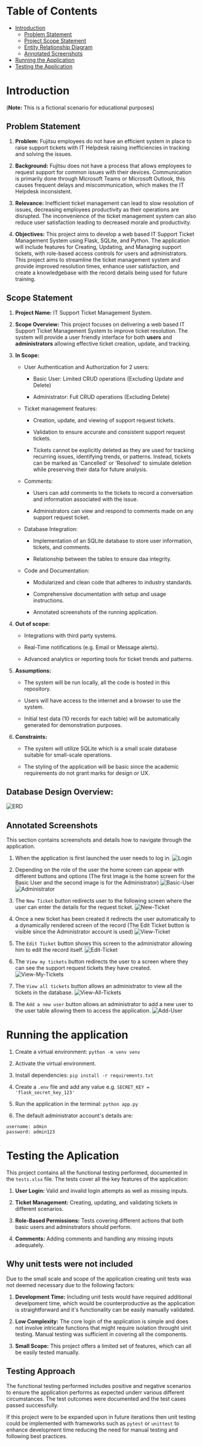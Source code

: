 # Table of Contents

- [Introduction](#introduction)
  - [Problem Statement](#problem-statement)
  - [Project Scope Statement](#scope-statement)
  - [Entity Relationship Diagram](#database-design-overview)
  - [Annotated Screenshots](#annotated-screenshots)
- [Running the Application](#running-the-application)
- [Testing the Application](#testing-the-application)

# Introduction

(**Note:** This is a fictional scenario for educational purposes)

## Problem Statement

1. **Problem:** Fujitsu employees do not have an efficient system in place to raise support tickets with IT Helpdesk raising inefficiencies in tracking and solving the issues.

2. **Background:** Fujitsu does not have a process that allows employees to request support for common issues with their devices. Communication is primarily done through Microsoft Teams or Microsoft Outlook, this causes frequent delays and miscommunication, which makes the IT Helpdesk inconsistent.

3. **Relevance:** Inefficient ticket management can lead to slow resolution of issues, decreasing employees productivity as their operations are disrupted. The inconvenience of the ticket management system can also reduce user satisfaction leading to decreased morale and productivity.

4. **Objectives:** This project aims to develop a web based IT Support Ticket Management System using Flask, SQLite, and Python. The application will include features for Creating, Updating, and Managing support tickets, with role-based access controls for users and administrators. This project aims to streamline the ticket management system and provide improved resolution times, enhance user satisfaction, and create a knowledgebase with the record details being used for future training.

## Scope Statement

1. **Project Name:** IT Support Ticket Management System.

2. **Scope Overview:** This project focuses on delivering a web based IT Support Ticket Management System to improve ticket resolution. The system will provide a user friendly interface for both **users** and **administrators** allowing effective ticket creation, update, and tracking.

3. **In Scope:**

   - User Authentication and Authorization for 2 users:

     - Basic User: Limited CRUD operations (Excluding Update and Delete)

     - Administrator: Full CRUD operations (Excluding Delete)

   - Ticket management features:

     - Creation, update, and viewing of support request tickets.

     - Validation to ensure accurate and consistent support request tickets.

     - Tickets cannot be explicitly deleted as they are used for tracking recurring issues, identifying trends, or patterns. Instead, tickets can be marked as 'Cancelled' or 'Resolved' to simulate deletion while preserving their data for future analysis.

   - Comments:

     - Users can add comments to the tickets to record a conversation and information associated with the issue.

     - Administrators can view and respond to comments made on any support request ticket.

   - Database Integration:

     - Implementation of an SQLite database to store user information, tickets, and comments.

     - Relationship between the tables to ensure daa integrity.

   - Code and Documentation:

     - Modularized and clean code that adheres to industry standards.

     - Comprehensive documentation with setup and usage instructions.

     - Annotated screenshots of the running application.

4. **Out of scope:**

   - Integrations with third party systems.

   - Real-Time notifications (e.g. Email or Message alerts).

   - Advanced analytics or reporting tools for ticket trends and patterns.

5. **Assumptions:**

   - The system will be run locally, all the code is hosted in this repository.

   - Users will have access to the internet and a browser to use the system.

   - Initial test data (10 records for each table) will be automatically generated for demonstration purposes.

6. **Constraints:**

   - The system will utilize SQLite which is a small scale database suitable for small-scale operations.

   - The styling of the application will be basic since the academic requirements do not grant marks for design or UX.

## Database Design Overview:

![ERD](./documentation/erd.png)

## Annotated Screenshots

This section contains screenshots and details how to navigate through the application.

1. When the application is first launched the user needs to log in.
   ![Login](./documentation/1.login.png)

2. Depending on the role of the user the home screen can appear with different buttons and options (The first image is the home screen for the Basic User and the second image is for the Administrator)
   ![Basic-User](./documentation/2.home-user.png)
   ![Administrator](./documentation/3.home-admin.png)

3. The `New Ticket` button redirects user to the following screen where the user can enter the details for the request ticket.
   ![New-Ticket](./documentation/4.new-ticket.png)

4. Once a new ticket has been created it redirects the user automatically to a dynamically rendered screen of the record (The Edit Ticket button is visible since the Administrator account is used)
   ![View-Ticket](./documentation/5.view-ticket.png)

5. The `Edit Ticket` button shows this screen to the administrator allowing him to edit the record itself.
   ![Edit-Ticket](./documentation/6.edit-ticket.png)

6. The `View my tickets` button redirects the user to a screen where they can see the support request tickets they have created.
   ![View-My-Tickets](./documentation/7.view-my-tickets.png)

7. The `View all tickets` button allows an administrator to view all the tickets in the database.
   ![View-All-Tickets](./documentation/8.view-all-tickets.png)

8. The `Add a new user` button allows an administrator to add a new user to the user table allowing them to access the application.
   ![Add-User](./documentation/9.add-user.png)

# Running the application

1. Create a virtual environment: `python -m venv venv`

2. Activate the virtual environment.

3. Install dependencies: `pip install -r requirements.txt`

4. Create a `.env` file and add any value e.g. `SECRET_KEY = 'flask_secret_key_123'`

5. Run the application in the terminal: `python app.py`

6. The default administrator account's details are:

```
username: admin
password: admin123
```

# Testing the Aplication

This project contains all the functional testing performed, documented in the `tests.xlsx` file. The tests cover all the key features of the application:

1. **User Login:** Valid and invalid login attempts as well as missing inputs.

2. **Ticket Management:** Creating, updating, and validating tickets in different scenarios.

3. **Role-Based Permissions:** Tests covering different actions that both basic users and adminstrators should perform.

4. **Comments:** Adding comments and handling any missing inputs adequately.

## Why unit tests were not included

Due to the small scale and scope of the application creating unit tests was not deemed necessary due to the following factors:

1. **Development Time:** Including unit tests would have required additional develpoment time, which would be counterproductive as the application is straightforward and it's functionality can be easily manually validated.

2. **Low Complexity:** The core login of the application is simple and does not involve intricate functions that might require isolation throught uinit testing. Manual testing was sufficient in covering all the components.

3. **Small Scope:** This project offers a limited set of features, which can all be easily tested manually.

## Testing Approach

The functional testing performed includes positive and negative scenarios to ensure the application performs as expected underr various different circumstances. The test outcomes were documented and the test cases passed successfully.

If this project were to be expanded upon in future iterations then unit testing could be implemented with frameworks such as `pytest` or `unittest` to enhance development time reducing the need for manual testing and following best practices.
